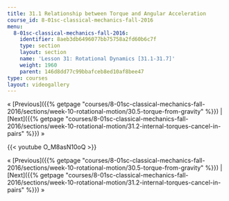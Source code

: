```yaml
---
title: 31.1 Relationship between Torque and Angular Acceleration
course_id: 8-01sc-classical-mechanics-fall-2016
menu:
  8-01sc-classical-mechanics-fall-2016:
    identifier: 8aeb3db6496077bb75758a2fd60b6c7f
    type: section
    layout: section
    name: 'Lesson 31: Rotational Dynamics [31.1-31.7]'
    weight: 1960
    parent: 146d8dd77c99bbafceb8ed10af8bee47
type: courses
layout: videogallery
---
```

« [Previous]({{% getpage "courses/8-01sc-classical-mechanics-fall-2016/sections/week-10-rotational-motion/30.5-torque-from-gravity" %}}) | [Next]({{% getpage "courses/8-01sc-classical-mechanics-fall-2016/sections/week-10-rotational-motion/31.2-internal-torques-cancel-in-pairs" %}}) »

{{< youtube O\_M8asN10oQ >}}

« [Previous]({{% getpage "courses/8-01sc-classical-mechanics-fall-2016/sections/week-10-rotational-motion/30.5-torque-from-gravity" %}}) | [Next]({{% getpage "courses/8-01sc-classical-mechanics-fall-2016/sections/week-10-rotational-motion/31.2-internal-torques-cancel-in-pairs" %}}) »
